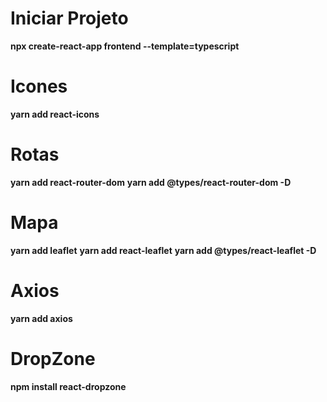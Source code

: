 # Iniciar Projeto
**npx create-react-app frontend --template=typescript**

# Icones
**yarn add react-icons**

# Rotas
**yarn add react-router-dom**
**yarn add @types/react-router-dom -D**

# Mapa
**yarn add leaflet**
**yarn add react-leaflet**
**yarn add @types/react-leaflet -D**

# Axios
**yarn add axios**

# DropZone
**npm install react-dropzone**
